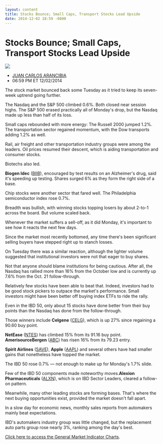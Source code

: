 ```yaml
---
layout: content
title: Stocks Bounce; Small Caps, Transport Stocks Lead Upside
date: 2014-12-02 18:59 -0800
---
```



Stocks Bounce; Small Caps, Transport Stocks Lead Upside
========================================================


![](https://www.investors.com/wp-content/uploads/ibd-migrated-images/MPv_141203_635531306431478841.png)

* [JUAN CARLOS ARANCIBIA](https://www.investors.com/author/arancibiaj/ "Posts by JUAN CARLOS ARANCIBIA")
* 06:59 PM ET 12/02/2014




The stock market bounced back some Tuesday as it tried to keep its seven-week uptrend going further.

  

The Nasdaq and the S&P 500 climbed 0.6%. Both closed near session highs. The S&P 500 erased practically all of Monday's drop, but the Nasdaq made up less than half of its loss.

  

Small caps rebounded with more energy: The Russell 2000 jumped 1.2%. The transportation sector regained momentum, with the Dow transports adding 1.2% as well.

  

Rail, air freight and other transportation industry groups were among the leaders. Oil prices resumed their descent, which is aiding transportation and consumer stocks.

  

Biotechs also led.

  

**Biogen Idec** ([BIIB](https://research.investors.com/quote.aspx?symbol=BIIB)), encouraged by test results on an Alzheimer's drug, said it's speeding up testing. Shares surged 6% as they form the right side of a base.

  

Chip stocks were another sector that fared well. The Philadelphia semiconductor index rose 0.7%.

  

Breadth was bullish, with winning stocks topping losers by about 2-to-1 across the board. But volume scaled back.

  

Whenever the market suffers a sell-off, as it did Monday, it's important to see how it reacts the next few days.

  

Since the market most recently bottomed, any time there's been significant selling buyers have stepped right up to stanch losses.

  

On Tuesday there was a similar reaction, although the lighter volume suggested that institutional investors were not that eager to buy shares.

  

Not that anyone should blame institutions for being cautious. After all, the Nasdaq has rallied more than 16% from the October low and is currently up 7.6% from the Oct. 21 follow-through.

  

Relatively few stocks have been able to beat that. Indeed, investors had to be good stock pickers to outpace the market's performance. Small investors might have been better off buying index ETFs to ride the rally.

  

Even in the IBD 50, only about 15 stocks have done better from their buy points than the Nasdaq has done from the follow-through.

  

Those winners include **Celgene** ([CELG](https://research.investors.com/quote.aspx?symbol=CELG)), which is up 27% since regaining a 90.60 buy point.

  

**NetEase** ([NTES](https://research.investors.com/quote.aspx?symbol=NTES)) has climbed 15% from its 91.16 buy point. **AmerisourceBergen** ([ABC](https://research.investors.com/quote.aspx?symbol=ABC)) has risen 16% from its 79.23 entry.

  

**Spirit Airlines** ([SAVE](https://research.investors.com/quote.aspx?symbol=SAVE)), **Apple** ([AAPL](https://research.investors.com/quote.aspx?symbol=AAPL)) and several others have had smaller gains that nonetheless have topped the market.

  

The IBD 50 rose 0.7% — not enough to make up for Monday's 1.7% slide.

  

Few of the IBD 50 components made noteworthy moves.**Alexion Pharmaceuticals** ([ALXN](https://research.investors.com/quote.aspx?symbol=ALXN)), which is on IBD Sector Leaders, cleared a follow-on pattern.

  

Meanwhile, many other leading stocks are forming bases. That's where the next buying opportunities exist, provided the market doesn't fall apart.

  

In a slow day for economic news, monthly sales reports from automakers mainly beat expectations.

  

IBD's automakers industry group was little changed, but the replacement auto parts group rose nearly 3%, ranking among the day's best.

  

[Click here to access the General Market Indicator Charts](https://www.investors.com/pdf/GMI_120314.pdf).




